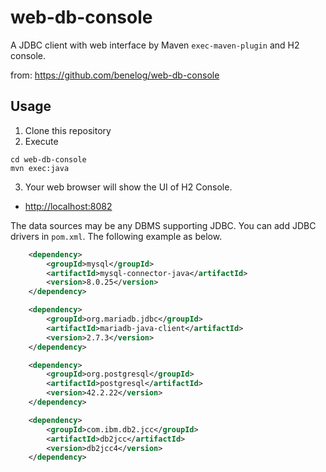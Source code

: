 # web-db-console

A JDBC client with web interface by Maven `exec-maven-plugin` and H2 console.

from: https://github.com/benelog/web-db-console

## Usage

1. Clone this repository
2. Execute

```
cd web-db-console
mvn exec:java
```

3. Your web browser will show the UI of H2 Console.

- [http://localhost:8082](http://localhost:8082/)

The data sources may be any DBMS supporting JDBC.
You can add JDBC drivers in `pom.xml`.
The following example as below.

```xml
	<dependency>
		<groupId>mysql</groupId>
		<artifactId>mysql-connector-java</artifactId>
		<version>8.0.25</version>
	</dependency>

	<dependency>
		<groupId>org.mariadb.jdbc</groupId>
		<artifactId>mariadb-java-client</artifactId>
		<version>2.7.3</version>
	</dependency>

	<dependency>
		<groupId>org.postgresql</groupId>
		<artifactId>postgresql</artifactId>
		<version>42.2.22</version>
	</dependency>

	<dependency>
		<groupId>com.ibm.db2.jcc</groupId>
		<artifactId>db2jcc</artifactId>
		<version>db2jcc4</version>
	</dependency>
```
